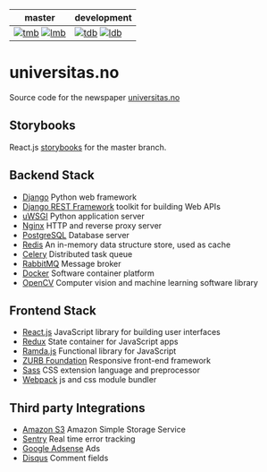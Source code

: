 | master | development |
| --- | --- |
| [![tmb]][travis] [![lmb]][landscapeM] | [![tdb]][travis] [![ldb]][landscapeD] |

# universitas.no
Source code for the newspaper [universitas.no][universitas]

## Storybooks

React.js [storybooks](https://universitas.github.io/universitas.no/) for the master branch.

## Backend Stack
- [Django](https://www.djangoproject.com/) Python web framework
- [Django REST Framework](http://www.django-rest-framework.org/) toolkit for building Web APIs
- [uWSGI](https://uwsgi-docs.readthedocs.io/) Python application server
- [Nginx](http://nginx.org) HTTP and reverse proxy server
- [PostgreSQL](http://www.postgresql.org) Database server
- [Redis](http://redis.io) An in-memory data structure store, used as cache
- [Celery](http://www.celeryproject.org/) Distributed task queue
- [RabbitMQ](https://www.rabbitmq.com/) Message broker
- [Docker](https://www.docker.com/) Software container platform
- [OpenCV](http://opencv.org) Computer vision and machine learning software library

## Frontend Stack
- [React.js](https://reactjs.org/) JavaScript library for building user interfaces
- [Redux](https://redux.js.org/) State container for JavaScript apps
- [Ramda.js](http://ramdajs.com/) Functional library for JavaScript
- [ZURB Foundation](http://foundation.zurb.com) Responsive front-end framework
- [Sass](http://sass-lang.com/) CSS extension language and preprocessor
- [Webpack](https://webpack.js.org/) js and css module bundler

## Third party Integrations
- [Amazon S3](https://aws.amazon.com/s3/) Amazon Simple Storage Service
- [Sentry](https://sentry.io) Real time error tracking
- [Google Adsense](https://www.google.com/adsense/start/) Ads
- [Disqus](https://disqus.com) Comment fields

[tmb]:https://travis-ci.org/universitas/universitas.no.svg?branch=master
[tdb]:https://travis-ci.org/universitas/universitas.no.svg?branch=develop
[travis]:https://travis-ci.org/universitas/universitas.no
[lmb]:https://landscape.io/github/universitas/universitas.no/master/landscape.svg?style=flat
[ldb]:https://landscape.io/github/universitas/universitas.no/develop/landscape.svg?style=flat
[landscapeM]:https://landscape.io/github/universitas/universitas.no/master
[landscapeD]:https://landscape.io/github/universitas/universitas.no/develop
[universitas]:http://universitas.no

